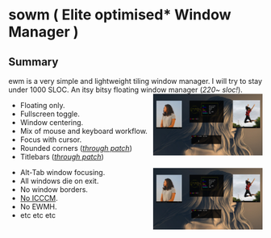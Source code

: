 # sowm ( Elite optimised* Window Manager )
Summary
-------
ewm is a very simple and lightweight tiling window manager.
I will try to stay under 1000 SLOC.
An itsy bitsy floating window manager (*220~ sloc!*).
<a href="https://raw.githubusercontent.com/Iyamnabeen/ewm/main/Ouu/ouu.jpg"><img src="https://raw.githubusercontent.com/Iyamnabeen/ewm/main/Ouu/ouu.jpg" width="43%" align="right"></a>
- Floating only.
- Fullscreen toggle.
- Window centering.
- Mix of mouse and keyboard workflow.
- Focus with cursor.
- Rounded corners (*[through patch](https://github.com/dylanaraps/sowm/pull/58)*)
- Titlebars (*[through patch](https://github.com/dylanaraps/sowm/pull/57)*)

<a href="https://raw.githubusercontent.com/Iyamnabeen/ewm/main/Ouu/ouu.jpg"><img src="https://raw.githubusercontent.com/Iyamnabeen/ewm/main/Ouu/ouu.jpg" width="43%" align="right"></a>

- Alt-Tab window focusing.
- All windows die on exit.
- No window borders.
- [No ICCCM](https://web.archive.org/web/20190617214524/https://raw.githubusercontent.com/kfish/xsel/1a1c5edf0dc129055f7764c666da2dd468df6016/rant.txt).
- No EWMH.
- etc etc etc

